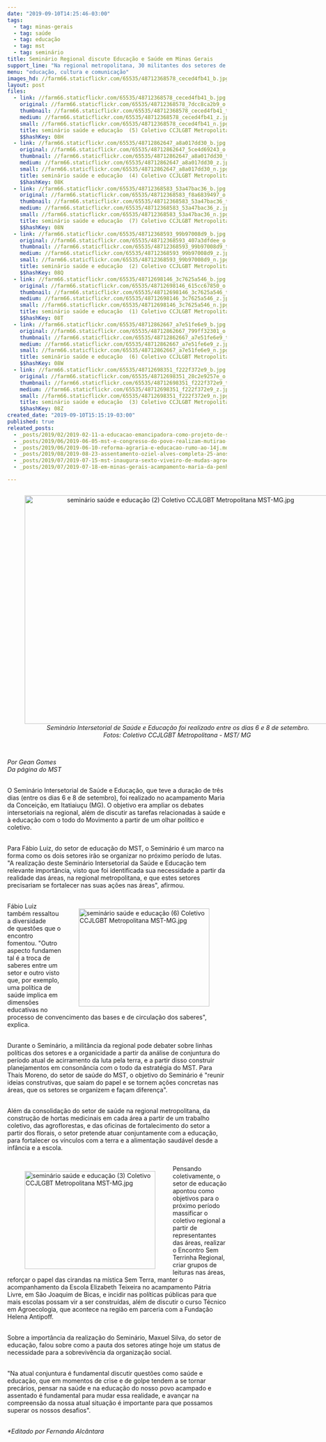 ```yaml
---
date: "2019-09-10T14:25:46-03:00"
tags:
  - tag: minas-gerais
  - tag: saúde
  - tag: educação
  - tag: mst
  - tag: seminário
title: Seminário Regional discute Educação e Saúde em Minas Gerais
support_line: "Na regional metropolitana, 30 militantes dos setores de saúde e educação se reuniram para debater as linhas políticas dos setores e as ações do próximo período"
menu: "educação, cultura e comunicação"
images_hd: //farm66.staticflickr.com/65535/48712368578_ceced4fb41_b.jpg
layout: post
files:
  - link: //farm66.staticflickr.com/65535/48712368578_ceced4fb41_b.jpg
    original: //farm66.staticflickr.com/65535/48712368578_7dcc8ca2b9_o.jpg
    thumbnail: //farm66.staticflickr.com/65535/48712368578_ceced4fb41_t.jpg
    medium: //farm66.staticflickr.com/65535/48712368578_ceced4fb41_z.jpg
    small: //farm66.staticflickr.com/65535/48712368578_ceced4fb41_n.jpg
    title: seminário saúde e educação  (5) Coletivo CCJLGBT Metropolitana MST-MG.jpg
    $$hashKey: 08H
  - link: //farm66.staticflickr.com/65535/48712862647_a8a017dd30_b.jpg
    original: //farm66.staticflickr.com/65535/48712862647_5ce4d69243_o.jpg
    thumbnail: //farm66.staticflickr.com/65535/48712862647_a8a017dd30_t.jpg
    medium: //farm66.staticflickr.com/65535/48712862647_a8a017dd30_z.jpg
    small: //farm66.staticflickr.com/65535/48712862647_a8a017dd30_n.jpg
    title: seminário saúde e educação  (4) Coletivo CCJLGBT Metropolitana MST-MG.jpg
    $$hashKey: 08K
  - link: //farm66.staticflickr.com/65535/48712368583_53a47bac36_b.jpg
    original: //farm66.staticflickr.com/65535/48712368583_f8a6839497_o.jpg
    thumbnail: //farm66.staticflickr.com/65535/48712368583_53a47bac36_t.jpg
    medium: //farm66.staticflickr.com/65535/48712368583_53a47bac36_z.jpg
    small: //farm66.staticflickr.com/65535/48712368583_53a47bac36_n.jpg
    title: seminário saúde e educação  (7) Coletivo CCJLGBT Metropolitana MST-MG.jpg
    $$hashKey: 08N
  - link: //farm66.staticflickr.com/65535/48712368593_99b97008d9_b.jpg
    original: //farm66.staticflickr.com/65535/48712368593_407a3dfdee_o.jpg
    thumbnail: //farm66.staticflickr.com/65535/48712368593_99b97008d9_t.jpg
    medium: //farm66.staticflickr.com/65535/48712368593_99b97008d9_z.jpg
    small: //farm66.staticflickr.com/65535/48712368593_99b97008d9_n.jpg
    title: seminário saúde e educação  (2) Coletivo CCJLGBT Metropolitana MST-MG.jpg
    $$hashKey: 08Q
  - link: //farm66.staticflickr.com/65535/48712698146_3c7625a546_b.jpg
    original: //farm66.staticflickr.com/65535/48712698146_615cc67850_o.jpg
    thumbnail: //farm66.staticflickr.com/65535/48712698146_3c7625a546_t.jpg
    medium: //farm66.staticflickr.com/65535/48712698146_3c7625a546_z.jpg
    small: //farm66.staticflickr.com/65535/48712698146_3c7625a546_n.jpg
    title: seminário saúde e educação  (1) Coletivo CCJLGBT Metropolitana MST-MG.jpg
    $$hashKey: 08T
  - link: //farm66.staticflickr.com/65535/48712862667_a7e51fe6e9_b.jpg
    original: //farm66.staticflickr.com/65535/48712862667_799ff32301_o.jpg
    thumbnail: //farm66.staticflickr.com/65535/48712862667_a7e51fe6e9_t.jpg
    medium: //farm66.staticflickr.com/65535/48712862667_a7e51fe6e9_z.jpg
    small: //farm66.staticflickr.com/65535/48712862667_a7e51fe6e9_n.jpg
    title: seminário saúde e educação  (6) Coletivo CCJLGBT Metropolitana MST-MG.jpg
    $$hashKey: 08W
  - link: //farm66.staticflickr.com/65535/48712698351_f222f372e9_b.jpg
    original: //farm66.staticflickr.com/65535/48712698351_28c2e9257e_o.jpg
    thumbnail: //farm66.staticflickr.com/65535/48712698351_f222f372e9_t.jpg
    medium: //farm66.staticflickr.com/65535/48712698351_f222f372e9_z.jpg
    small: //farm66.staticflickr.com/65535/48712698351_f222f372e9_n.jpg
    title: seminário saúde e educação  (3) Coletivo CCJLGBT Metropolitana MST-MG.jpg
    $$hashKey: 08Z
created_date: "2019-09-10T15:15:19-03:00"
published: true
releated_posts:
  - _posts/2019/02/2019-02-11-a-educacao-emancipadora-como-projeto-de-sociedade.md
  - _posts/2019/06/2019-06-05-mst-e-congresso-do-povo-realizam-mutirao-para-revitalizar-colegio-publico-de-curitiba.md
  - _posts/2019/06/2019-06-10-reforma-agraria-e-educacao-rumo-ao-14j.md
  - _posts/2019/08/2019-08-23-assentamento-oziel-alves-completa-25-anos-de-resistencia-em-minas-gerais.md
  - _posts/2019/07/2019-07-15-mst-inaugura-sexto-viveiro-de-mudas-agroecologicas-em-mg.md
  - _posts/2019/07/2019-07-18-em-minas-gerais-acampamento-maria-da-penha-avanca-na-conquista-terra.md

---
```

<div style="text-align:center">
<figure class="image" style="display:inline-block"><img alt="seminário saúde e educação  (2) Coletivo CCJLGBT Metropolitana MST-MG.jpg" height="525" src="//farm66.staticflickr.com/65535/48712368593_99b97008d9_b.jpg" width="700" />
<figcaption><em>&nbsp;Semin&aacute;rio Intersetorial de Sa&uacute;de e Educa&ccedil;&atilde;o foi realizado entre os dias 6 e 8 de setembro.<br />
Fotos: Coletivo CCJLGBT Metropolitana - MST/ MG</em></figcaption>
</figure>
</div>

<p><br />
<em>Por Gean Gomes<br />
Da p&aacute;gina do MST</em></p>

<p><br />
O&nbsp;Semin&aacute;rio Intersetorial de Sa&uacute;de e Educa&ccedil;&atilde;o, que teve a dura&ccedil;&atilde;o de tr&ecirc;s dias (entre os dias 6 e 8 de setembro), foi realizado no acampamento Maria da Concei&ccedil;&atilde;o, em Itatiaiu&ccedil;u (MG). O&nbsp;objetivo era ampliar os debates intersetoriais na regional, al&eacute;m de discutir as tarefas relacionadas &agrave; sa&uacute;de e &agrave; educa&ccedil;&atilde;o com o todo do Movimento a partir de um olhar pol&iacute;tico e coletivo.</p>

<p><br />
Para F&aacute;bio Luiz, do setor de educa&ccedil;&atilde;o do MST, o Semin&aacute;rio &eacute; um marco na forma como os dois setores ir&atilde;o se organizar no pr&oacute;ximo per&iacute;odo de lutas. &quot;A realiza&ccedil;&atilde;o deste Semin&aacute;rio Intersetorial da Sa&uacute;de e Educa&ccedil;&atilde;o tem relevante import&acirc;ncia, visto que foi identificada sua necessidade a partir da realidade das &aacute;reas, na regional metropolitana, e que estes setores precisariam se fortalecer nas suas a&ccedil;&otilde;es nas &aacute;reas&quot;, afirmou.<br />
&nbsp;</p>

<figure class="image" style="float:right"><img alt="seminário saúde e educação  (6) Coletivo CCJLGBT Metropolitana MST-MG.jpg" height="225" src="//farm66.staticflickr.com/65535/48712862667_a7e51fe6e9_b.jpg" width="300" />
<figcaption></figcaption>
</figure>

<p>F&aacute;bio Luiz tamb&eacute;m ressaltou a diversidade de&nbsp;quest&otilde;es que o encontro fomentou. &quot;Outro aspecto&nbsp;fundamental &eacute; a troca de saberes entre um setor e outro visto que, por exemplo, uma pol&iacute;tica de sa&uacute;de implica em dimens&otilde;es educativas no processo de convencimento das bases e de circula&ccedil;&atilde;o dos saberes&quot;, explica.<br />
&nbsp;</p>

<p>Durante o Semin&aacute;rio, a milit&acirc;ncia da regional pode debater sobre linhas pol&iacute;ticas dos setores e a organicidade a partir da an&aacute;lise de conjuntura do per&iacute;odo atual de acirramento da luta pela terra, e a partir disso construir planejamentos em conson&acirc;ncia com o todo da estrat&eacute;gia do MST. Para Tha&iacute;s Moreno, do setor de sa&uacute;de do MST, o objetivo do Semin&aacute;rio &eacute; &quot;reunir ideias construtivas, que saiam do papel e se tornem a&ccedil;&otilde;es concretas nas &aacute;reas, que os setores se organizem e fa&ccedil;am diferen&ccedil;a&quot;.<br />
&nbsp;</p>

<p>Al&eacute;m da consolida&ccedil;&atilde;o do setor de sa&uacute;de na regional metropolitana, da constru&ccedil;&atilde;o de hortas medicinais em cada &aacute;rea a partir de um trabalho coletivo, das agroflorestas, e das oficinas de fortalecimento do setor a partir dos florais, o setor pretende atuar conjuntamente com a educa&ccedil;&atilde;o, para fortalecer os v&iacute;nculos com a terra e a alimenta&ccedil;&atilde;o saud&aacute;vel desde a inf&acirc;ncia e a escola.<br />
&nbsp;</p>

<figure class="image" style="float:left"><img alt="seminário saúde e educação  (3) Coletivo CCJLGBT Metropolitana MST-MG.jpg" height="225" src="//farm66.staticflickr.com/65535/48712698351_f222f372e9_b.jpg" width="300" />
<figcaption></figcaption>
</figure>

<p>Pensando coletivamente, o setor de educa&ccedil;&atilde;o apontou como objetivos para o pr&oacute;ximo per&iacute;odo massificar o coletivo regional a partir de representantes das &aacute;reas, realizar o Encontro Sem Terrinha Regional, criar grupos de leituras nas &aacute;reas, refor&ccedil;ar o papel das cirandas na m&iacute;stica Sem Terra, manter o acompanhamento da Escola Elizabeth Teixeira no acampamento P&aacute;tria Livre, em S&atilde;o Joaquim de Bicas, e incidir nas pol&iacute;ticas p&uacute;blicas para que mais escolas possam vir a ser constru&iacute;das, al&eacute;m de discutir o curso T&eacute;cnico em Agroecologia, que acontece na regi&atilde;o em parceria com a Funda&ccedil;&atilde;o Helena Antipoff.<br />
&nbsp;</p>

<p>Sobre a import&acirc;ncia da realiza&ccedil;&atilde;o do Semin&aacute;rio, Maxuel Silva, do setor de educa&ccedil;&atilde;o, falou sobre como a pauta dos setores atinge hoje um status de necessidade para a sobreviv&ecirc;ncia da organiza&ccedil;&atilde;o social.</p>

<p><br />
&quot;Na atual conjuntura &eacute; fundamental discutir quest&otilde;es como sa&uacute;de e educa&ccedil;&atilde;o, que em momentos de crise e de golpe tendem a se tornar prec&aacute;rios, pensar na sa&uacute;de e na educa&ccedil;&atilde;o do nosso povo acampado e assentado &eacute; fundamental para mudar essa realidade, e avan&ccedil;ar na compreens&atilde;o da nossa atual situa&ccedil;&atilde;o &eacute; importante para que possamos superar os nossos desafios&quot;.</p>

<p><br />
<em>*Editado por Fernanda Alc&acirc;ntara</em></p>
